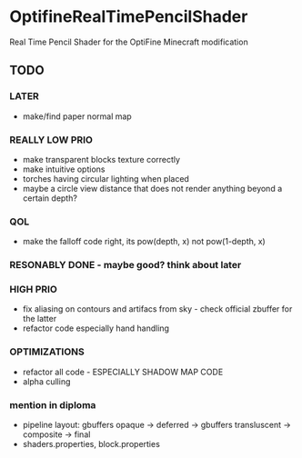 # OptifineRealTimePencilShader
Real Time Pencil Shader for the OptiFine Minecraft modification

## TODO

### LATER
- make/find paper normal map

### REALLY LOW PRIO
- make transparent blocks texture correctly
- make intuitive options
- torches having circular lighting when placed
- maybe a circle view distance that does not render anything beyond a certain depth?


### QOL
- make the falloff code right, its pow(depth, x) not pow(1-depth, x)

### RESONABLY DONE - maybe good? think about later

### HIGH PRIO
- fix aliasing on contours and artifacs from sky - check official zbuffer for the latter
- refactor code especially hand handling


### OPTIMIZATIONS
- refactor all code - ESPECIALLY SHADOW MAP CODE
- alpha culling
















### mention in diploma

- pipeline layout: gbuffers opaque -> deferred -> gbuffers transluscent -> composite -> final
- shaders.properties, block.properties
